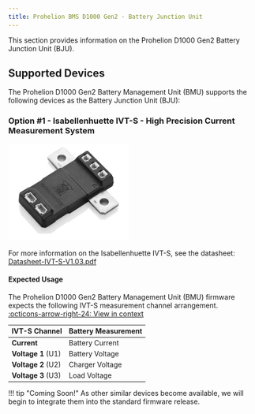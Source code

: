 ```yaml
---
title: Prohelion BMS D1000 Gen2 - Battery Junction Unit
---
```


This section provides information on the Prohelion D1000 Gen2 Battery Junction Unit (BJU). 

## Supported Devices

The Prohelion D1000 Gen2 Battery Management Unit (BMU) supports the following devices as the Battery Junction Unit (BJU):

### Option #1 - Isabellenhuette IVT-S - High Precision Current Measurement System

![Isabellenhuette IVT-S](images/IVTS_Device.png)

For more information on the Isabellenhuette IVT-S, see the datasheet: [Datasheet-IVT-S-V1.03.pdf](https://www.isabellenhuetteusa.com/wp-content/uploads/2022/07/Datasheet-IVT-S-V1.03.pdf)    

#### Expected Usage

The Prohelion D1000 Gen2 Battery Management Unit (BMU) firmware expects the following IVT-S measurement channel arrangement.  
[:octicons-arrow-right-24: View in context](../index.md#distributed-architecture)

| **IVT-S Channel**        | **Battery Measurement**                                |
|--------------------------|--------------------------------------------------------|
| **Current**              | Battery Current                                        |
| **Voltage 1** (U1)       | Battery Voltage        |
| **Voltage 2** (U2)       | Charger Voltage        |
| **Voltage 3** (U3)       | Load Voltage         |

!!! tip "Coming Soon!"
    As other similar devices become available, we will begin to integrate them into the standard firmware release.
